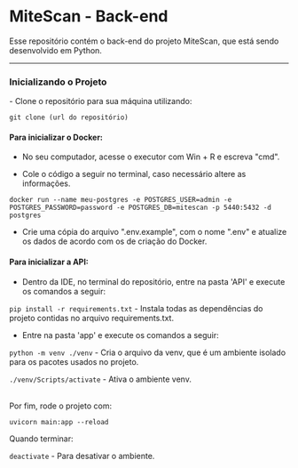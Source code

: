 # MiteScan - Back-end
Esse repositório contém o back-end do projeto MiteScan, que está sendo desenvolvido em Python.
<hr>
<h3>Inicializando o Projeto</h3>
- Clone o repositório para sua máquina utilizando:

`git clone (url do repositório)` <br>


<h4> Para inicializar o Docker:  </h4>

- No seu computador, acesse o executor com Win + R e escreva "cmd".

- Cole o código a seguir no terminal, caso necessário altere as informações.

`docker run --name meu-postgres -e POSTGRES_USER=admin -e POSTGRES_PASSWORD=password -e POSTGRES_DB=mitescan -p 5440:5432 -d postgres`

- Crie uma cópia do arquivo ".env.example", com o nome ".env" e atualize os dados de acordo com os de criação do Docker.


<h4> Para inicializar a API:  </h4>

- Dentro da IDE, no terminal do repositório, entre na pasta 'API' e execute os comandos a seguir:

  
`pip install -r requirements.txt` - Instala todas as dependências do projeto contidas no arquivo requirements.txt. <br>


- Entre na pasta 'app' e execute os comandos a seguir:


`python -m venv ./venv` - Cria o arquivo da venv, que é um ambiente isolado para os pacotes usados no projeto.<br>


`./venv/Scripts/activate` - Ativa o ambiente venv.<br>


<br>
Por fim, rode o projeto com:

`uvicorn main:app --reload`

Quando terminar: 

`deactivate` - Para desativar o ambiente.<br>
